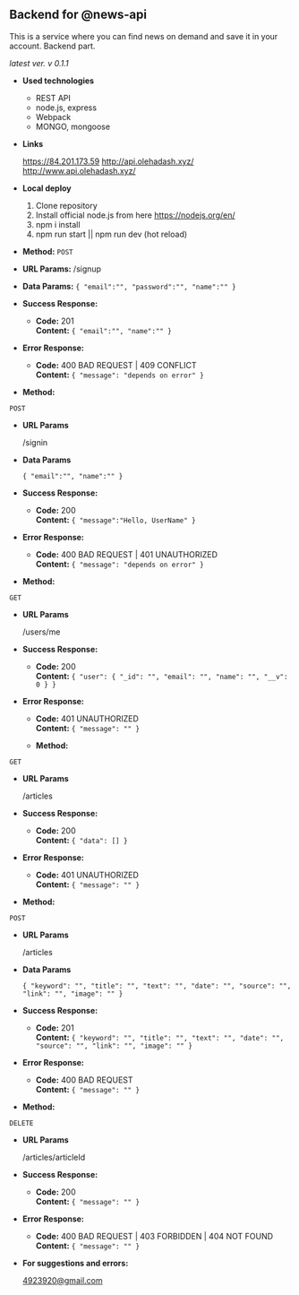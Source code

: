 **Backend for @news-api**
----
This is a service where you can find news on demand and save it in your account.
Backend part.
 
*latest ver. v 0.1.1*

* **Used technologies**

  - REST API
  - node.js, express 
  - Webpack
  - MONGO, mongoose

* **Links**

  https://84.201.173.59
  http://api.olehadash.xyz/
  http://www.api.olehadash.xyz/

* **Local deploy**

  1. Clone repository
  2. Install official node.js from here https://nodejs.org/en/
  3. npm i install
  4. npm run start || npm run dev (hot reload)

* **Method:**         `POST` 
* **URL Params:**     /signup
* **Data Params:**    `{ "email":"", "password":"", "name":"" }`
* **Success Response:**
  * **Code:**         201 <br />
    **Content:**      `{ "email":"", "name":"" }` 
* **Error Response:**
  * **Code:**         400 BAD REQUEST | 409 CONFLICT  <br />
    **Content:**      `{ "message": "depends on error" }`

* **Method:**
  
 `POST`
  
* **URL Params**

    /signin

* **Data Params**

  `{ "email":"", "name":"" }`

* **Success Response:**
  
  * **Code:** 200 <br />
    **Content:** `{ "message":"Hello, UserName" }`
 
* **Error Response:**

  * **Code:** 400 BAD REQUEST | 401 UNAUTHORIZED  <br />
    **Content:** `{ "message": "depends on error" }`

* **Method:**
  
 `GET`
  
* **URL Params**

    /users/me

* **Success Response:**
  
  * **Code:** 200 <br />
    **Content:** `{ "user": { "_id": "", "email": "", "name": "", "__v": 0 } }`
 
* **Error Response:**

  * **Code:** 401 UNAUTHORIZED  <br />
    **Content:** `{ "message": "" }`

   * **Method:**
  
 `GET`
  
* **URL Params**

    /articles

* **Success Response:**
  
  * **Code:** 200 <br />
    **Content:** `{ "data": [] }`
 
* **Error Response:**

  * **Code:** 401 UNAUTHORIZED  <br />
    **Content:** `{ "message": "" }` 

* **Method:**
  
 `POST`
  
* **URL Params**

    /articles

* **Data Params**

  `{ "keyword": "", "title": "", "text": "", "date": "", "source": "", "link": "", "image": "" }`

* **Success Response:**
  
  * **Code:** 201 <br />
    **Content:** `{ "keyword": "", "title": "", "text": "", "date": "", "source": "", "link": "", "image": "" }`
 
* **Error Response:**

  * **Code:** 400 BAD REQUEST <br />
    **Content:** `{ "message": "" }`

* **Method:**
  
 `DELETE`
  
* **URL Params**

    /articles/articleId

* **Success Response:**
  
  * **Code:** 200 <br />
    **Content:** `{ "message": "" }`
 
* **Error Response:**

  * **Code:** 400 BAD REQUEST | 403 FORBIDDEN | 404 NOT FOUND  <br />
    **Content:** `{ "message": "" }`

* **For suggestions and errors:**

  4923920@gmail.com

